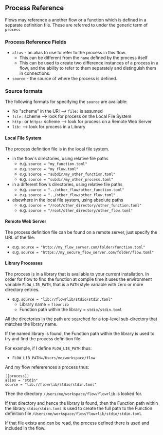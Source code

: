 ## Process Reference
Flows may reference a another flow or a function which is defined in a separate 
definition file. These are referred to under the generic term of `process`
 
### Process Reference Fields
* `alias` - an alias to use to refer to the process in this flow.
    * This can be different from the `name` defined by the process itself
    * This can be used to create two difference instances of a process in a flow, 
    and the ability to refer to them separately and distinguish them in connections.
* `source` - the source of where the process is defined. 

### Source formats
The following formats for specifying the `source` are available:
* No "scheme" in the URI --> `file:` is assumed
* `file:` scheme --> look for process on the Local File System
* `http:` or `https:` scheme --> look for process on a Remote Web Server
* `lib:` --> look for process in a Library

#### Local File System
The process definition file is in the local file system.
* in the flow's directories, using relative file paths 
    * e.g. `source = "my_function.toml"`
    * e.g. `source = "my_flow.toml"`
    * e.g. `source = "subdir/my_other_function.toml"`
    * e.g. `source = "subdir/my_other_process.toml"`
* in a different flow's directories, using relative file paths
    * e.g. `source = "../other_flow/other_function.toml"`
    * e.g. `source = "../other_flow/other_flow.toml"`
* elsewhere in the local file system, using absolute paths
    * e.g. `source = "/root/other_directory/other_function.toml"`
    * e.g. `source = "/root/other_directory/other_flow.toml"`

#### Remote Web Server
The process definition file can be found on a remote server, just specify the 
URL of the file:
* e.g. `source = "http://my_flow_server.com/folder/function.toml"`
* e.g. `source = "https://my_secure_flow_server.com/folder/flow.toml"`

#### Library Processes
The process is in a library that is available to your current installation. 
In order for flow to find the function at compile time it uses the 
environment variable `FLOW_LIB_PATH`, that is a `PATH` style variable with zero or
more directory entries. 
* e.g. `source = "lib://flowrlib/stdio/stdin.toml"`
    * Library name = `flowrlib`
    * Function path within the library = `stdio/stdin.toml`
    
All the directories in the path are searched for a top-level sub-directory that 
matches the library name.

If the named library is found, the Function path within the library is used to try and 
find the process definition file.

For example, if I define `FLOW_LIB_PATH` thus:
* `FLOW_LIB_PATH=/Users/me/workspace/flow`

And my flow refererences a process thus:
```
[[process]]
alias = "stdin"
source = "lib://flowrlib/stdio/stdin.toml"
```

Then the directory `/Users/me/workspace/flow/flowrlib` is looked for.

If that directory and hence the library is found, then the Function path within the library
`stdio/stdin.toml` is used to create the full path to the Function definition file 
`/Users/me/workspace/flow/flowrlib/stdio/stdin.toml`.

If that file exists and can be read, the process defined there is used and 
included in the flow.